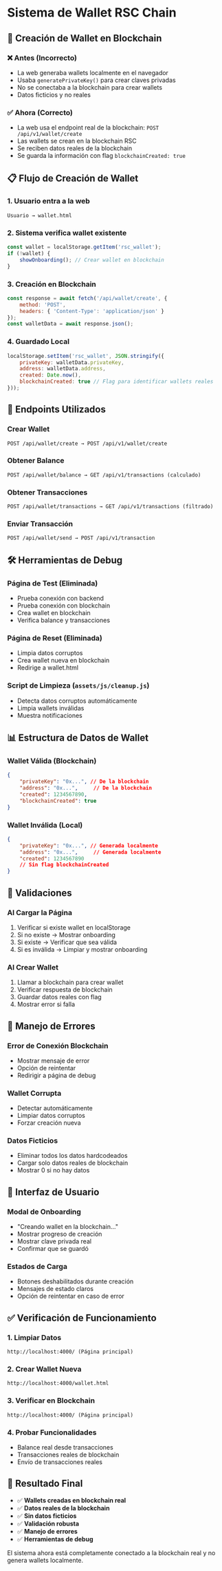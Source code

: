 # Sistema de Wallet RSC Chain

## 🔗 **Creación de Wallet en Blockchain**

### ❌ **Antes (Incorrecto)**
- La web generaba wallets localmente en el navegador
- Usaba `generatePrivateKey()` para crear claves privadas
- No se conectaba a la blockchain para crear wallets
- Datos ficticios y no reales

### ✅ **Ahora (Correcto)**
- La web usa el endpoint real de la blockchain: `POST /api/v1/wallet/create`
- Las wallets se crean en la blockchain RSC
- Se reciben datos reales de la blockchain
- Se guarda la información con flag `blockchainCreated: true`

## 📋 **Flujo de Creación de Wallet**

### 1. **Usuario entra a la web**
```
Usuario → wallet.html
```

### 2. **Sistema verifica wallet existente**
```javascript
const wallet = localStorage.getItem('rsc_wallet');
if (!wallet) {
    showOnboarding(); // Crear wallet en blockchain
}
```

### 3. **Creación en Blockchain**
```javascript
const response = await fetch('/api/wallet/create', {
    method: 'POST',
    headers: { 'Content-Type': 'application/json' }
});
const walletData = await response.json();
```

### 4. **Guardado Local**
```javascript
localStorage.setItem('rsc_wallet', JSON.stringify({
    privateKey: walletData.privateKey,
    address: walletData.address,
    created: Date.now(),
    blockchainCreated: true // Flag para identificar wallets reales
}));
```

## 🔧 **Endpoints Utilizados**

### **Crear Wallet**
```
POST /api/wallet/create → POST /api/v1/wallet/create
```

### **Obtener Balance**
```
POST /api/wallet/balance → GET /api/v1/transactions (calculado)
```

### **Obtener Transacciones**
```
POST /api/wallet/transactions → GET /api/v1/transactions (filtrado)
```

### **Enviar Transacción**
```
POST /api/wallet/send → POST /api/v1/transaction
```

## 🛠️ **Herramientas de Debug**

### **Página de Test** (Eliminada)
- Prueba conexión con backend
- Prueba conexión con blockchain
- Crea wallet en blockchain
- Verifica balance y transacciones

### **Página de Reset** (Eliminada)
- Limpia datos corruptos
- Crea wallet nueva en blockchain
- Redirige a wallet.html

### **Script de Limpieza** (`assets/js/cleanup.js`)
- Detecta datos corruptos automáticamente
- Limpia wallets inválidas
- Muestra notificaciones

## 📊 **Estructura de Datos de Wallet**

### **Wallet Válida (Blockchain)**
```json
{
    "privateKey": "0x...", // De la blockchain
    "address": "0x...",     // De la blockchain
    "created": 1234567890,
    "blockchainCreated": true
}
```

### **Wallet Inválida (Local)**
```json
{
    "privateKey": "0x...", // Generada localmente
    "address": "0x...",     // Generada localmente
    "created": 1234567890
    // Sin flag blockchainCreated
}
```

## 🚨 **Validaciones**

### **Al Cargar la Página**
1. Verificar si existe wallet en localStorage
2. Si no existe → Mostrar onboarding
3. Si existe → Verificar que sea válida
4. Si es inválida → Limpiar y mostrar onboarding

### **Al Crear Wallet**
1. Llamar a blockchain para crear wallet
2. Verificar respuesta de blockchain
3. Guardar datos reales con flag
4. Mostrar error si falla

## 🔄 **Manejo de Errores**

### **Error de Conexión Blockchain**
- Mostrar mensaje de error
- Opción de reintentar
- Redirigir a página de debug

### **Wallet Corrupta**
- Detectar automáticamente
- Limpiar datos corruptos
- Forzar creación nueva

### **Datos Ficticios**
- Eliminar todos los datos hardcodeados
- Cargar solo datos reales de blockchain
- Mostrar 0 si no hay datos

## 📱 **Interfaz de Usuario**

### **Modal de Onboarding**
- "Creando wallet en la blockchain..."
- Mostrar progreso de creación
- Mostrar clave privada real
- Confirmar que se guardó

### **Estados de Carga**
- Botones deshabilitados durante creación
- Mensajes de estado claros
- Opción de reintentar en caso de error

## ✅ **Verificación de Funcionamiento**

### **1. Limpiar Datos**
```
http://localhost:4000/ (Página principal)
```

### **2. Crear Wallet Nueva**
```
http://localhost:4000/wallet.html
```

### **3. Verificar en Blockchain**
```
http://localhost:4000/ (Página principal)
```

### **4. Probar Funcionalidades**
- Balance real desde transacciones
- Transacciones reales de blockchain
- Envío de transacciones reales

## 🎯 **Resultado Final**

- ✅ **Wallets creadas en blockchain real**
- ✅ **Datos reales de la blockchain**
- ✅ **Sin datos ficticios**
- ✅ **Validación robusta**
- ✅ **Manejo de errores**
- ✅ **Herramientas de debug**

El sistema ahora está completamente conectado a la blockchain real y no genera wallets localmente. 